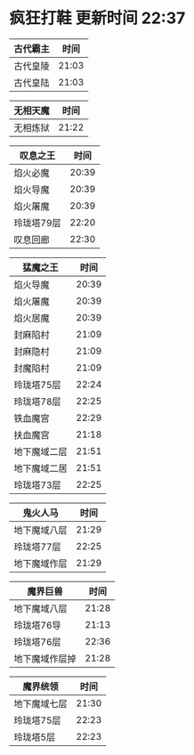 # 疯狂打鞋 更新时间 22:37

| 古代霸主   | 时间    |
|--------|-------|
| 古代皇陵 | 21:03 |
| 古代皇陆 | 21:03 |

| 无相天魔   | 时间    |
|--------|-------|
| 无相炼狱 | 21:22 |

| 叹息之王   | 时间    |
|--------|-------|
| 焰火必魔 | 20:39 |
| 焰火导魔 | 20:39 |
| 焰火屠魔 | 20:39 |
| 玲珑塔79层 | 22:20 |
| 叹息回廊 | 22:30 |

| 猛魔之王   | 时间    |
|--------|-------|
| 焰火导魔 | 20:39 |
| 焰火屠魔 | 20:39 |
| 焰火居魔 | 20:39 |
| 封麻陷村 | 21:09 |
| 封麻隐村 | 21:09 |
| 封魔陷村 | 21:09 |
| 玲珑塔75层 | 22:24 |
| 玲珑塔78层 | 22:25 |
| 铁血魔宫 | 22:29 |
| 扶血魔宫 | 21:18 |
| 地下魔域二层 | 21:51 |
| 地下魔域二居 | 21:51 |
| 玲珑塔73层 | 22:25 |

| 鬼火人马   | 时间    |
|--------|-------|
| 地下魔域八层 | 21:29 |
| 玲珑塔77层 | 22:25 |
| 地下魔域作层 | 21:29 |

| 魔界巨兽   | 时间    |
|--------|-------|
| 地下魔域八层 | 21:28 |
| 玲珑塔76导 | 21:13 |
| 玲珑塔76层 | 22:36 |
| 地下魔域作层掉 | 21:28 |

| 魔界统领   | 时间    |
|--------|-------|
| 地下魔域七层 | 21:30 |
| 玲珑塔75层 | 22:23 |
| 玲珑塔5层 | 22:23 |
